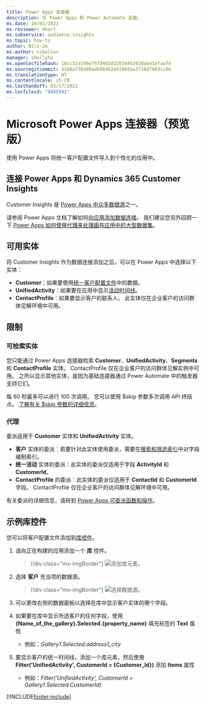 ```yaml
---
title: Power Apps 连接器
description: 与 Power Apps 和 Power Automate 连接。
ms.date: 10/01/2021
ms.reviewer: mhart
ms.subservice: audience-insights
ms.topic: how-to
author: Nils-2m
ms.author: nikeller
manager: shellyha
ms.openlocfilehash: 18cc32a169e79794d2d3203d462620ab41efaafe
ms.sourcegitcommit: d168a738a08adb8b4b2e410bdaa3716d7b63cc9b
ms.translationtype: HT
ms.contentlocale: zh-CN
ms.lasthandoff: 03/17/2022
ms.locfileid: "8455941"
---
```

# <a name="microsoft-power-apps-connector-preview"></a>Microsoft Power Apps 连接器（预览版）

使用 Power Apps 将统一客户配置文件导入到个性化的应用中。

## <a name="connect-power-apps-and-dynamics-365-customer-insights"></a>连接 Power Apps 和 Dynamics 365 Customer Insights

Customer Insights 是 [Power Apps 中众多数据源](/powerapps/maker/canvas-apps/working-with-data-sources)之一。

请参阅 Power Apps 文档了解如何[向应用添加数据连接](/powerapps/maker/canvas-apps/add-data-connection)。 我们建议您另外回顾一下 [Power Apps 如何使用代理来处理画布应用中的大型数据集](/powerapps/maker/canvas-apps/delegation-overview)。

## <a name="available-entities"></a>可用实体

将 Customer Insights 作为数据连接添加之后，可以在 Power Apps 中选择以下实体：

- **Customer**：如果要使用[统一客户配置文件](customer-profiles.md)中的数据。
- **UnifiedActivity**：如果要在应用中显示[活动时间线](activities.md)。
- **ContactProfile**：如果要显示客户的联系人。 此实体仅在企业客户的访问群体见解环境中可用。

## <a name="limitations"></a>限制

### <a name="retrievable-entities"></a>可检索实体

您只能通过 Power Apps 连接器检索 **Customer**、**UnifiedActivity**、**Segments** 和 **ContactProfile** 实体。 ContactProfile 仅在企业客户的访问群体见解实例中可用。 之所以显示其他实体，是因为基础连接器通过 Power Automate 中的触发器支持它们。

每 60 秒最多可以进行 100 次调用。 您可以使用 $skip 参数多次调用 API 终结点。 [了解有关 $skip 参数的详细信息](/connectors/customerinsights/#get-items-from-an-entity)。

### <a name="delegation"></a>代理

委派适用于 **Customer** 实体和 **UnifiedActivity** 实体。 

- **客户** 实体的委派：若要针对此实体使用委派，需要在[搜索和筛选索引](search-filter-index.md)中对字段编制索引。  
- **统一活动** 实体的委派：此实体的委派仅适用于字段 **ActivityId** 和 **CustomerId**。  
- **ContactProfile** 的委派：此实体的委派仅适用于 **ContactId** 和 **CustomerId** 字段。 ContactProfile 仅在企业客户的访问群体见解环境中可用。

有关委派的详细信息，请转到 [Power Apps 可委派函数和操作](/powerapps/maker/canvas-apps/delegation-overview)。 

## <a name="example-gallery-control"></a>示例库控件

您可以将客户配置文件添加到[库控件](/powerapps/maker/canvas-apps/add-gallery)。

1. 请向正在构建的应用添加一个 **库** 控件。

    > [!div class="mx-imgBorder"]
    > ![添加库元素。](media/connector-powerapps9.png "添加库元素。")

2. 选择 **客户** 充当项的数据源。

    > [!div class="mx-imgBorder"]
    > ![选择数据源。](media/choose-datasource-powerapps.png "选择数据源。")

3. 可以更改右侧的数据面板以选择在库中显示客户实体的哪个字段。

4. 如果要在库中显示所选客户的任何字段，使用 **{Name_of_the_gallery}.Selected.{property_name}** 填充标签的 **Text** 属性  
    - 例如：_Gallery1.Selected.address1_city_

5. 要显示客户的统一时间线，添加一个库元素，然后使用 **Filter('UnifiedActivity', CustomerId = {Customer_Id})** 添加 **Items** 属性  
    - 例如：_Filter('UnifiedActivity', CustomerId = Gallery1.Selected.CustomerId)_


[!INCLUDE[footer-include](../includes/footer-banner.md)]
